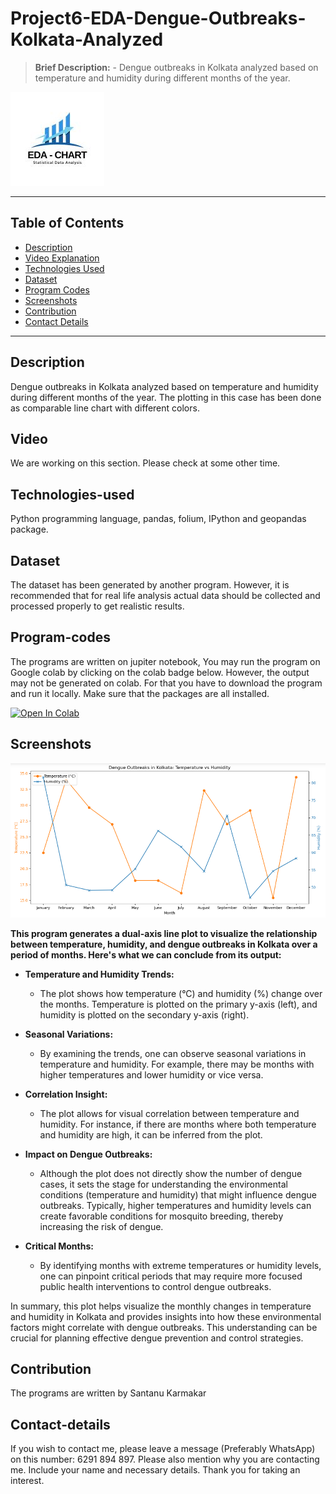 # Project6-EDA-Dengue-Outbreaks-Kolkata-Analyzed
> **Brief Description:** - Dengue outbreaks in Kolkata analyzed based on temperature and humidity during different months of the year.


![Project Logo](EDACharts.jpg)

---

## Table of Contents

- [Description](#description)
- [Video Explanation](#video)
- [Technologies Used](#technologies-used)
- [Dataset](#dataset)
- [Program Codes ](#program-codes)
- [Screenshots](#screenshots)
- [Contribution](#contributipn)
- [Contact Details](#contact-details)

---

## Description

Dengue outbreaks in Kolkata analyzed based on temperature and humidity during different months of the year. The plotting in this case has been done as comparable line chart with different colors.

## Video
<!--
[![Watch the video](https://img.youtube.com/vi/tbd/hqdefault.jpg)](https://www.youtube.com/watch?v=tbd) 
-->

We are working on this section. Please check at some other time.

## Technologies-used

Python programming language, pandas, folium, IPython and geopandas package.

## Dataset

The dataset has been generated by another program. However, it is recommended that for real life analysis actual data should be collected and processed properly to get realistic results.

## Program-codes

The programs are written on jupiter notebook, You may run the program on Google colab by clicking on the colab badge below. However, the output may not be generated on colab. For that you have to download the program and run it locally. Make sure that the packages are all installed.

[![Open In Colab](https://colab.research.google.com/assets/colab-badge.svg)](https://colab.research.google.com/github/fromsantanu/Project6-EDA-Dengue-Outbreaks-Kolkata-Analyzed/blob/main/Project6-EDA-Dengue-Outbreaks-Kolkata-Analyzed.ipynb)

## Screenshots

![Program Output](output.png)

**This program generates a dual-axis line plot to visualize the relationship between temperature, humidity, and dengue outbreaks in Kolkata over a period of months. Here's what we can conclude from its output:**

- **Temperature and Humidity Trends:**

  - The plot shows how temperature (°C) and humidity (%) change over the months. Temperature is plotted on the primary y-axis (left), and humidity is plotted on the secondary y-axis (right).

- **Seasonal Variations:**

  - By examining the trends, one can observe seasonal variations in temperature and humidity. For example, there may be months with higher temperatures and lower humidity or vice versa.

- **Correlation Insight:**

  - The plot allows for visual correlation between temperature and humidity. For instance, if there are months where both temperature and humidity are high, it can be inferred from the plot.

- **Impact on Dengue Outbreaks:**

  - Although the plot does not directly show the number of dengue cases, it sets the stage for understanding the environmental conditions (temperature and humidity) that might influence dengue outbreaks. Typically, higher temperatures and humidity levels can create favorable conditions for mosquito breeding, thereby increasing the risk of dengue.

- **Critical Months:**

  - By identifying months with extreme temperatures or humidity levels, one can pinpoint critical periods that may require more focused public health interventions to control dengue outbreaks.

In summary, this plot helps visualize the monthly changes in temperature and humidity in Kolkata and provides insights into how these environmental factors might correlate with dengue outbreaks. This understanding can be crucial for planning effective dengue prevention and control strategies.

## Contribution

The programs are written by Santanu Karmakar

## Contact-details

If you wish to contact me, please leave a message (Preferably WhatsApp) on this number: 6291 894 897.
Please also mention why you are contacting me. Include your name and necessary details.
Thank you for taking an interest.
